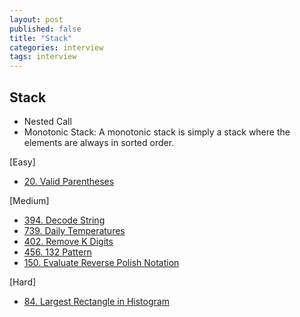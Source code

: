 ```yaml
---
layout: post
published: false
title: "Stack"
categories: interview
tags: interview 
---
```


## Stack

- Nested Call
- Monotonic Stack: A monotonic stack is simply a stack where the elements are always in sorted order.

[Easy]
- [20. Valid Parentheses](https://leetcode.com/problems/valid-parentheses/)

[Medium]
- [394. Decode String](https://leetcode.com/problems/decode-string/)
- [739. Daily Temperatures](https://leetcode.com/problems/daily-temperatures/)
- [402. Remove K Digits](https://leetcode.com/problems/remove-k-digits/)
- [456. 132 Pattern](https://leetcode.com/problems/132-pattern/)
- [150. Evaluate Reverse Polish Notation](https://leetcode.com/problems/evaluate-reverse-polish-notation/)

[Hard]
- [84. Largest Rectangle in Histogram](https://leetcode.com/problems/largest-rectangle-in-histogram/)